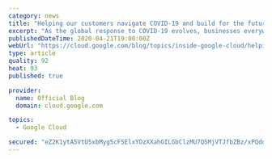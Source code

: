 ```yaml
---
category: news
title: "Helping our customers navigate COVID-19 and build for the future"
excerpt: "As the global response to COVID-19 evolves, businesses everywhere are adapting to an ever-changing environment that forces them to think differently. Our focus at Google Cloud right now is helping our customers navigate the impacts of COVID-19, whether that’s helping employees work remotely, ensuring"
publishedDateTime: 2020-04-21T19:00:00Z
webUrl: "https://cloud.google.com/blog/topics/inside-google-cloud/helping-our-customers-navigate-covid-19/"
type: article
quality: 92
heat: 93
published: true

provider:
  name: Official Blog
  domain: cloud.google.com

topics:
  - Google Cloud

secured: "eZ2K1ytA5VtU5xbMyg5cF5ElxYDzXXahGILGbClzMU7Q5MjVTJfbZBz/xPQdoLpsOtB76w7AnRM/3qbTBHBihWlaU4yCpCkP8elpcUULLjJCRLsVgebOCqtraOj4aZLfT5/rJ8/5U56I7VhoR3qCDoodG7bR1fKLhJ5E7WpKy30tqH6ikGamZgGUx+JdWkSbFtyQq7qYPEo4pSuoIIwxybPRJgyYohePteH1X3Bjiw9Jzsb4GSkGAG5wr0LX6IzrUQOpHf03QVwSHbebpWg0xfdvSMP32kLyfZy90P9Hz0VHvRPEYSXhTbWkxmyaLnyq7TteSGvuBmVzCjlbiJVFTw==;UrIAnYN1hjuwipM4HFMIZw=="
---
```


